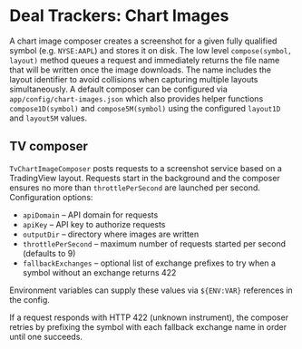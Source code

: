 # Deal Trackers: Chart Images

A chart image composer creates a screenshot for a given fully qualified symbol
(e.g. `NYSE:AAPL`) and stores it on disk. The low level
`compose(symbol, layout)` method queues a request and immediately returns the
file name that will be written once the image downloads. The name includes the
layout identifier to avoid collisions when capturing multiple layouts
simultaneously. A default composer can be configured via
`app/config/chart-images.json` which also provides helper functions
`compose1D(symbol)` and `compose5M(symbol)` using the configured `layout1D` and
`layout5M` values.

## TV composer

`TvChartImageComposer` posts requests to a screenshot service based on a
TradingView layout. Requests start in the background and the composer ensures
no more than `throttlePerSecond` are launched per second. Configuration options:

- `apiDomain` – API domain for requests
- `apiKey` – API key to authorize requests
- `outputDir` – directory where images are written
- `throttlePerSecond` – maximum number of requests started per second (defaults to 9)
- `fallbackExchanges` – optional list of exchange prefixes to try when a symbol without an exchange returns 422

Environment variables can supply these values via `${ENV:VAR}` references in the
config.

If a request responds with HTTP 422 (unknown instrument), the composer retries by
prefixing the symbol with each fallback exchange name in order until one succeeds.
